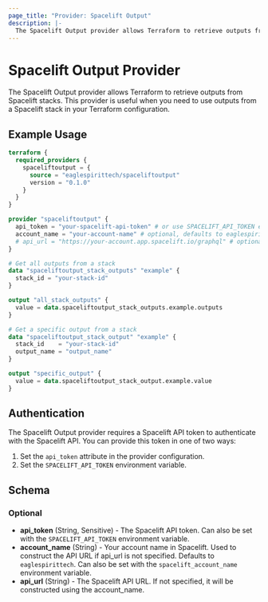 ```yaml
---
page_title: "Provider: Spacelift Output"
description: |-
  The Spacelift Output provider allows Terraform to retrieve outputs from Spacelift stacks.
---
```


# Spacelift Output Provider

The Spacelift Output provider allows Terraform to retrieve outputs from Spacelift stacks. This provider is useful when you need to use outputs from a Spacelift stack in your Terraform configuration.

## Example Usage

```terraform
terraform {
  required_providers {
    spaceliftoutput = {
      source = "eaglespirittech/spaceliftoutput"
      version = "0.1.0"
    }
  }
}

provider "spaceliftoutput" {
  api_token = "your-spacelift-api-token" # or use SPACELIFT_API_TOKEN env var
  account_name = "your-account-name" # optional, defaults to eaglespirittech or use spacelift_account_name env var
  # api_url = "https://your-account.app.spacelift.io/graphql" # optional
}

# Get all outputs from a stack
data "spaceliftoutput_stack_outputs" "example" {
  stack_id = "your-stack-id"
}

output "all_stack_outputs" {
  value = data.spaceliftoutput_stack_outputs.example.outputs
}

# Get a specific output from a stack
data "spaceliftoutput_stack_output" "example" {
  stack_id    = "your-stack-id"
  output_name = "output_name"
}

output "specific_output" {
  value = data.spaceliftoutput_stack_output.example.value
}
```

## Authentication

The Spacelift Output provider requires a Spacelift API token to authenticate with the Spacelift API. You can provide this token in one of two ways:

1. Set the `api_token` attribute in the provider configuration.
2. Set the `SPACELIFT_API_TOKEN` environment variable.

## Schema

### Optional

- **api_token** (String, Sensitive) - The Spacelift API token. Can also be set with the `SPACELIFT_API_TOKEN` environment variable.
- **account_name** (String) - Your account name in Spacelift. Used to construct the API URL if api_url is not specified. Defaults to `eaglespirittech`. Can also be set with the `spacelift_account_name` environment variable.
- **api_url** (String) - The Spacelift API URL. If not specified, it will be constructed using the account_name. 